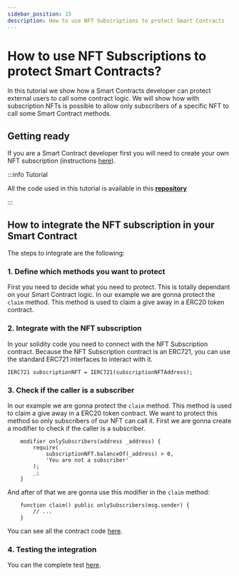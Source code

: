 ```yaml
---
sidebar_position: 15
description: How to use NFT Subscriptions to protect Smart Contracts
---
```


# How to use NFT Subscriptions to protect Smart Contracts?

In this tutorial we show how a Smart Contracts developer can protect external users to call some contract logic. We will show how with subscription NFTs is possible to allow only subscribers of a specific NFT to call some Smart Contract methods.

## Getting ready

If you are a Smart Contract developer first you will need to create your own NFT subscription (instructions [here](04-create-subscription.md)).

:::info Tutorial

All the code used in this tutorial is available in this **[repository](https://github.com/nevermined-io/tutorials/tree/main/subscriptions/001-Smart_Contract_Access)**

:::


## How to integrate the NFT subscription in your Smart Contract

The steps to integrate are the following:

### 1. Define which methods you want to protect

First you need to decide what you need to protect. This is totally dependant on your Smart Contract logic. In our example we are gonna protect the `claim` method. This method is used to claim a give away in a ERC20 token contract.

### 2. Integrate with the NFT subscription

In your solidity code you need to connect with the NFT Subscription contract. Because the NFT Subscription contract is an ERC721, you can use the standard ERC721 interfaces to interact with it.

```solidity
IERC721 subscriptionNFT = IERC721(subscriptionNFTAddress);
```

### 3. Check if the caller is a subscriber

In our example we are gonna protect the `claim` method. This method is used to claim a give away in a ERC20 token contract. We want to protect this method so only subscribers of our NFT can call it. First we are gonna create a modifier to check if the caller is a subscriber.

```solidity
    modifier onlySubscribers(address _address) {
        require(
            subscriptionNFT.balanceOf(_address) > 0,
            'You are not a subscriber'
        );
        _;
    }
```

And after of that we are gonna use this modifier in the `claim` method:

```solidity
    function claim() public onlySubscribers(msg.sender) {
        // ...
    }
```

You can see all the contract code [here](https://github.com/nevermined-io/tutorials/blob/main/subscriptions/001-Smart_Contract_Access/contracts/MyToken.sol).



### 4. Testing the integration

You can the complete test [here](https://github.com/nevermined-io/tutorials/blob/main/subscriptions/001-Smart_Contract_Access/test/MyToken.ts).
